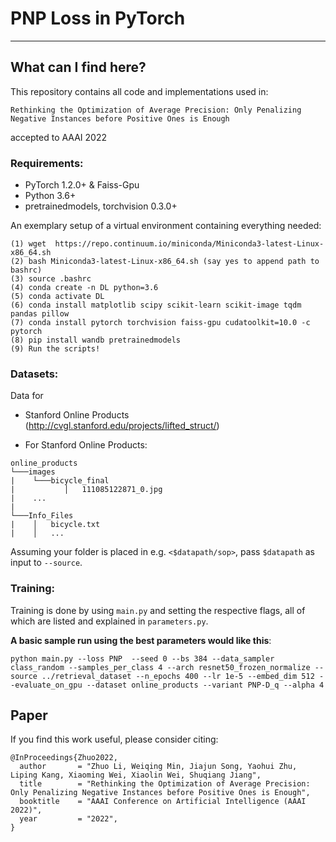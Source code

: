 # PNP Loss in PyTorch

---
## What can I find here?

This repository contains all code and implementations used in:

```
Rethinking the Optimization of Average Precision: Only Penalizing Negative Instances before Positive Ones is Enough
```
accepted to AAAI 2022

### Requirements:

* PyTorch 1.2.0+ & Faiss-Gpu
* Python 3.6+
* pretrainedmodels, torchvision 0.3.0+

An exemplary setup of a virtual environment containing everything needed:
```
(1) wget  https://repo.continuum.io/miniconda/Miniconda3-latest-Linux-x86_64.sh
(2) bash Miniconda3-latest-Linux-x86_64.sh (say yes to append path to bashrc)
(3) source .bashrc
(4) conda create -n DL python=3.6
(5) conda activate DL
(6) conda install matplotlib scipy scikit-learn scikit-image tqdm pandas pillow
(7) conda install pytorch torchvision faiss-gpu cudatoolkit=10.0 -c pytorch
(8) pip install wandb pretrainedmodels
(9) Run the scripts!
```

### Datasets:
Data for
* Stanford Online Products (http://cvgl.stanford.edu/projects/lifted_struct/)


* For Stanford Online Products:
```
online_products
└───images
|    └───bicycle_final
|           │   111085122871_0.jpg
|    ...
|
└───Info_Files
|    │   bicycle.txt
|    │   ...
```

Assuming your folder is placed in e.g. `<$datapath/sop>`, pass `$datapath` as input to `--source`.

### Training:
Training is done by using `main.py` and setting the respective flags, all of which are listed and explained in `parameters.py`.

**A basic sample run using the best parameters would like this**:

```
python main.py --loss PNP  --seed 0 --bs 384 --data_sampler class_random --samples_per_class 4 --arch resnet50_frozen_normalize --source ../retrieval_dataset --n_epochs 400 --lr 1e-5 --embed_dim 512 --evaluate_on_gpu --dataset online_products --variant PNP-D_q --alpha 4
```
## Paper
If you find this work useful, please consider citing:
```
@InProceedings{Zhuo2022,
  author       = "Zhuo Li, Weiqing Min, Jiajun Song, Yaohui Zhu, Liping Kang, Xiaoming Wei, Xiaolin Wei, Shuqiang Jiang",
  title        = "Rethinking the Optimization of Average Precision: Only Penalizing Negative Instances before Positive Ones is Enough",
  booktitle    = "AAAI Conference on Artificial Intelligence (AAAI 2022)",
  year         = "2022",
}
```
